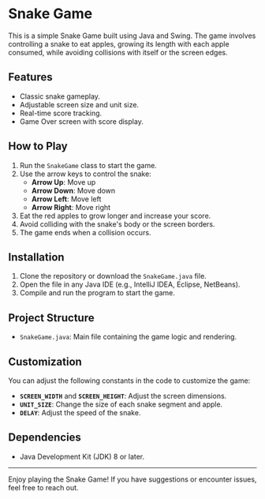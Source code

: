 # Snake Game

This is a simple Snake Game built using Java and Swing. The game involves controlling a snake to eat apples, growing its length with each apple consumed, while avoiding collisions with itself or the screen edges.

## Features
- Classic snake gameplay.
- Adjustable screen size and unit size.
- Real-time score tracking.
- Game Over screen with score display.

## How to Play
1. Run the `SnakeGame` class to start the game.
2. Use the arrow keys to control the snake:
   - **Arrow Up**: Move up
   - **Arrow Down**: Move down
   - **Arrow Left**: Move left
   - **Arrow Right**: Move right
3. Eat the red apples to grow longer and increase your score.
4. Avoid colliding with the snake's body or the screen borders.
5. The game ends when a collision occurs.

## Installation
1. Clone the repository or download the `SnakeGame.java` file.
2. Open the file in any Java IDE (e.g., IntelliJ IDEA, Eclipse, NetBeans).
3. Compile and run the program to start the game.

## Project Structure
- `SnakeGame.java`: Main file containing the game logic and rendering.

## Customization
You can adjust the following constants in the code to customize the game:
- **`SCREEN_WIDTH`** and **`SCREEN_HEIGHT`**: Adjust the screen dimensions.
- **`UNIT_SIZE`**: Change the size of each snake segment and apple.
- **`DELAY`**: Adjust the speed of the snake.

## Dependencies
- Java Development Kit (JDK) 8 or later.

---

Enjoy playing the Snake Game! If you have suggestions or encounter issues, feel free to reach out.

